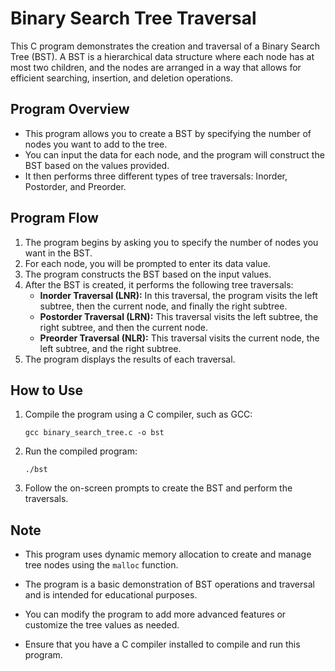 # Binary Search Tree Traversal

This C program demonstrates the creation and traversal of a Binary Search Tree (BST). A BST is a hierarchical data structure where each node has at most two children, and the nodes are arranged in a way that allows for efficient searching, insertion, and deletion operations.

## Program Overview

- This program allows you to create a BST by specifying the number of nodes you want to add to the tree.
- You can input the data for each node, and the program will construct the BST based on the values provided.
- It then performs three different types of tree traversals: Inorder, Postorder, and Preorder.

## Program Flow

1. The program begins by asking you to specify the number of nodes you want in the BST.
2. For each node, you will be prompted to enter its data value.
3. The program constructs the BST based on the input values.
4. After the BST is created, it performs the following tree traversals:
   - **Inorder Traversal (LNR):** In this traversal, the program visits the left subtree, then the current node, and finally the right subtree.
   - **Postorder Traversal (LRN):** This traversal visits the left subtree, the right subtree, and then the current node.
   - **Preorder Traversal (NLR):** This traversal visits the current node, the left subtree, and the right subtree.
5. The program displays the results of each traversal.

## How to Use

1. Compile the program using a C compiler, such as GCC:

   ```
   gcc binary_search_tree.c -o bst
   ```

2. Run the compiled program:

   ```
   ./bst
   ```

3. Follow the on-screen prompts to create the BST and perform the traversals.

## Note

- This program uses dynamic memory allocation to create and manage tree nodes using the `malloc` function.

- The program is a basic demonstration of BST operations and traversal and is intended for educational purposes.

- You can modify the program to add more advanced features or customize the tree values as needed.

- Ensure that you have a C compiler installed to compile and run this program.
